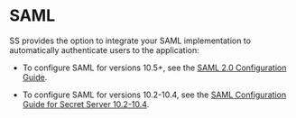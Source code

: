 [title]: # (SAML)
[tags]: # (SAML, Authentication, Credentials)
[priority]: #

# SAML

SS provides the option to integrate your SAML implementation to automatically authenticate users to the application:

- To configure SAML for versions 10.5+, see the [SAML 2.0 Configuration Guide](https://thycotic.force.com/support/s/article/SS-SAML-Config-Guide).

- To configure SAML for versions 10.2-10.4, see the [SAML Configuration Guide for Secret Server 10.2-10.4](https://updates.thycotic.net/secretserver/documents/SS_SAMLConfiguration.pdf).
